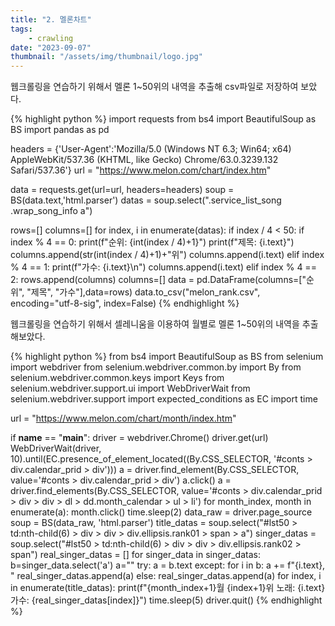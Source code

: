 ```yaml
---
title: "2. 멜론차트"
tags:
    - crawling
date: "2023-09-07"
thumbnail: "/assets/img/thumbnail/logo.jpg"
---
```


웹크롤링을 연습하기 위해서 멜론 1~50위의 내역을 추출해 csv파일로 저장하여 보았다.

{% highlight python %}
import requests
from bs4 import BeautifulSoup as BS
import pandas as pd

headers = {'User-Agent':'Mozilla/5.0 (Windows NT 6.3; Win64; x64) AppleWebKit/537.36 (KHTML, like Gecko) Chrome/63.0.3239.132 Safari/537.36'}
url = "https://www.melon.com/chart/index.htm"

data = requests.get(url=url, headers=headers)
soup = BS(data.text,'html.parser')
datas = soup.select(".service_list_song .wrap_song_info a")

rows=[]
columns=[]
for index, i in enumerate(datas):
    if index / 4 < 50:
        if index % 4 == 0:
            print(f"순위: {int(index / 4)+1}")
            print(f"제목: {i.text}")
            columns.append(str(int(index / 4)+1)+"위")
            columns.append(i.text)
        elif index % 4 == 1:
            print(f"가수: {i.text}\n")
            columns.append(i.text)
        elif index % 4 == 2:
            rows.append(columns)
            columns=[]
data = pd.DataFrame(columns=["순위", "제목", "가수"],data=rows)
data.to_csv("melon_rank.csv", encoding="utf-8-sig", index=False)
{% endhighlight %}

웹크롤링을 연습하기 위해서 셀레니움을 이용하여 월별로 멜론 1~50위의 내역을 추출해보았다.

{% highlight python %}
from bs4 import BeautifulSoup as BS
from selenium import webdriver
from selenium.webdriver.common.by import By
from selenium.webdriver.common.keys import Keys
from selenium.webdriver.support.ui import WebDriverWait
from selenium.webdriver.support import expected_conditions as EC
import time

url = "https://www.melon.com/chart/month/index.htm"

if __name__ == "__main__":
    driver = webdriver.Chrome()
    driver.get(url)
    WebDriverWait(driver, 10).until(EC.presence_of_element_located((By.CSS_SELECTOR, '#conts > div.calendar_prid > div')))
    a = driver.find_element(By.CSS_SELECTOR, value='#conts > div.calendar_prid > div')
    a.click()
    a = driver.find_elements(By.CSS_SELECTOR, value='#conts > div.calendar_prid > div > div > dl > dd.month_calendar > ul > li')
    for month_index, month in enumerate(a):
        month.click()
        time.sleep(2)
        data_raw = driver.page_source
        soup = BS(data_raw, 'html.parser')
        title_datas = soup.select("#lst50 > td:nth-child(6) > div > div > div.ellipsis.rank01 > span > a")
        singer_datas = soup.select("#lst50 > td:nth-child(6) > div > div > div.ellipsis.rank02 > span")
        real_singer_datas = []
        for singer_data in singer_datas:
            b=singer_data.select('a')
            a=""
            try:
                a = b.text
            except:
                for i in b:
                    a += f"{i.text}, "
                real_singer_datas.append(a)
            else:
                real_singer_datas.append(a)
        for index, i in enumerate(title_datas):
            print(f"{month_index+1}월 {index+1}위 노래: {i.text} 가수: {real_singer_datas[index]}")
    time.sleep(5)
    driver.quit()
{% endhighlight %}
